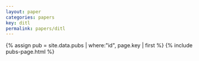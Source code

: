 ```yaml
---
layout: paper
categories: papers
key: ditl
permalink: papers/ditl
---
```


{% assign pub = site.data.pubs | where:"id", page.key | first %}
{% include pubs-page.html %}